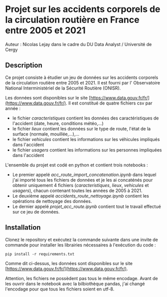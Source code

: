 # Projet sur les accidents corporels de la circulation routière en France entre 2005 et 2021

Auteur : Nicolas Lejay dans le cadre du DU Data Analyst / Université de Cergy

## Description

Ce projet consiste à étudier un jeu de données sur les accidents corporels de la circulation routière entre 2005 et 2021. Il est fourni par l'
Observatoire National Interministériel de la Sécurité Routière (ONISR).

Les données sont disponibles sur le site [https://www.data.gouv.fr/fr/](https://www.data.gouv.fr/fr/). Il est constitué de quatre fichiers csv par année :

- le fichier *caracteristiques* contient les données des caractéristiques de l'accident (date, heure, conditions météo,...)
- le fichier *lieux* contient les données sur le type de route, l'état de la surface (normale, mouillée,...),...
- le fichier *vehicules* contient les informations sur les véhicules impliqués dans l'accident
- le fichier *usagers* contient les informations sur les personnes impliquées dans l'accident

L'ensemble du projet est codé en python et contient trois notebooks :

- Le premier appelé *acc_route_import_concatenation.ipynb* dans lequel j'ai importé tous les fichiers de données et je les ai concaténés pour obtenir uniquement 4 fichiers (*caracteristiques*, *lieux*, *vehicules* et *usagers*), chacun contenant toutes les années de 2005 à 2021.
- Le deuxième appelé *accidents_route_nettoyage.ipynb* contient les opérations de nettoyage des données.
- Le dernier appelé *projet_acc_route.ipynb* contient tout le travail effectué sur ce jeu de données.


## Installation

Clonez le repository et exécutez la commande suivante dans une invite de commande pour installer les librairies nécessaires à l'exécution du code :

```
pip install -r requirements.txt
```

Comme dit ci-dessus, les données sont disponibles sur le site [https://www.data.gouv.fr/fr/](https://www.data.gouv.fr/fr/). 

Attention, les fichiers ne possèdent pas tous le même encodage. Avant de les ouvrir dans le notebook avec la bilbiothèque pandas, j'ai changé l'encodage pour que tous les fichiers soient en utf-8.

